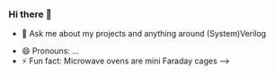 ### Hi there 👋

<!--
**JoeChrys/JoeChrys** is a ✨ _special_ ✨ repository because its `README.md` (this file) appears on your GitHub profile.

Here are some ideas to get you started:

- 🔭 I’m currently working on my thesis on I2C Protocol Verification in a UVM Environment
- 🌱 I’m currently learning Hardware Verification, Software Engineering and Github Actions
<!-- - 👯 I’m looking to collaborate on ... -->
<!-- - 🤔 I’m looking for help with ... -->
- 💬 Ask me about my projects and anything around (System)Verilog
<!-- - 📫 How to reach me: ... -->
- 😄 Pronouns: ...
- ⚡ Fun fact: Microwave ovens are mini Faraday cages
-->
